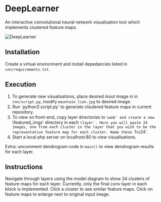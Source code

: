 # DeepLearner

An interactive convolutional neural network visualisation tool which implements clustered feature maps.

![DeepLearner](https://imgur.com/a/6nHdUpB)

## Installation

Create a virtual environment and install depedancies listed in `cnn/requirements.txt`.

## Execution

1. To generate new visualisations, place desired inout image in in `cnn/script.py`, modify `mountain_lion.jpg` to desired image.
2. Run `python3 script.py' to generate clsutered feature maps in current repository.
3. To view on front-end, copy layer directories to `\web' and create a new `\featured_imgs' directory in each `\layer'. Here you will paste 24 images, one from each cluster in the layer that you wish to be the representative feature map for each cluster. Name these `1` to `24`.
4. Start a local php server on localhost:80 to view visualisations.

Extra: uncomment dendrogram code in `main()` to view dendrogram results for each layer.

## Instructions

Navigate through layers using the model diagram to show 24 clusters of feature maps for each layer. Currently, only the final conv layer in each block is implemented. Click a cluster to see similar feature maps. Click on feature maps to enlarge next to original input image. 
